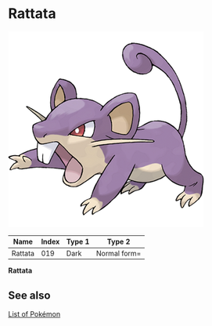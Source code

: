 # Rattata


![Rattata](images/019.png)

| **Name** | **Index** | **Type 1** | **Type 2** |
|----|----|----|----|
| Rattata | 019 | Dark | Normal form= |

**Rattata** 

## See also

[List of Pokémon](../pokemon.md)
